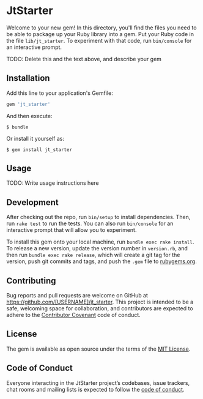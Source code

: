 # JtStarter

Welcome to your new gem! In this directory, you'll find the files you need to be able to package up your Ruby library into a gem. Put your Ruby code in the file `lib/jt_starter`. To experiment with that code, run `bin/console` for an interactive prompt.

TODO: Delete this and the text above, and describe your gem

## Installation

Add this line to your application's Gemfile:

```ruby
gem 'jt_starter'
```

And then execute:

    $ bundle

Or install it yourself as:

    $ gem install jt_starter

## Usage

TODO: Write usage instructions here

## Development

After checking out the repo, run `bin/setup` to install dependencies. Then, run `rake test` to run the tests. You can also run `bin/console` for an interactive prompt that will allow you to experiment.

To install this gem onto your local machine, run `bundle exec rake install`. To release a new version, update the version number in `version.rb`, and then run `bundle exec rake release`, which will create a git tag for the version, push git commits and tags, and push the `.gem` file to [rubygems.org](https://rubygems.org).

## Contributing

Bug reports and pull requests are welcome on GitHub at https://github.com/[USERNAME]/jt_starter. This project is intended to be a safe, welcoming space for collaboration, and contributors are expected to adhere to the [Contributor Covenant](http://contributor-covenant.org) code of conduct.

## License

The gem is available as open source under the terms of the [MIT License](https://opensource.org/licenses/MIT).

## Code of Conduct

Everyone interacting in the JtStarter project’s codebases, issue trackers, chat rooms and mailing lists is expected to follow the [code of conduct](https://github.com/[USERNAME]/jt_starter/blob/master/CODE_OF_CONDUCT.md).
